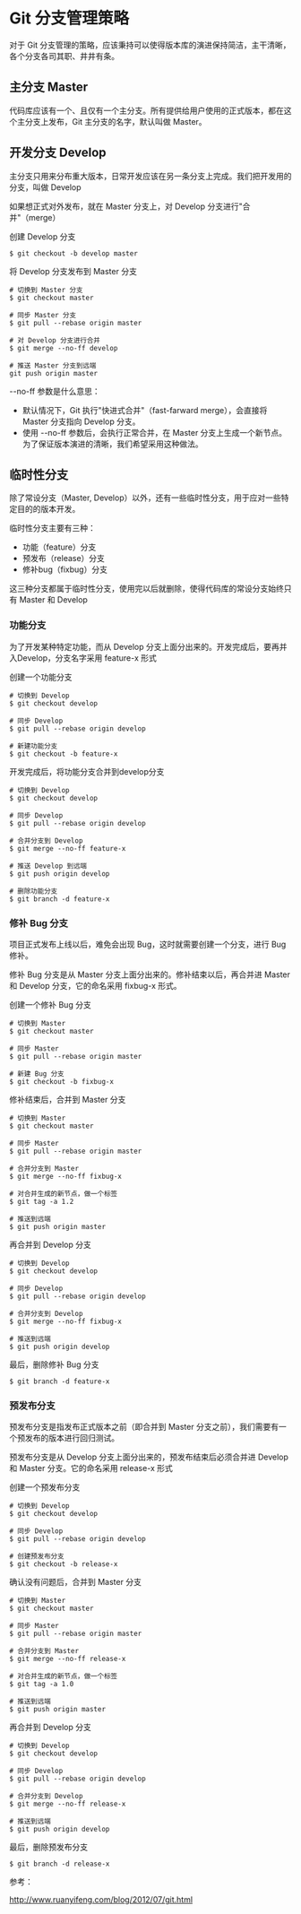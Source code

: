 # Git 分支管理策略

对于 Git 分支管理的策略，应该秉持可以使得版本库的演进保持简洁，主干清晰，各个分支各司其职、井井有条。

## 主分支 Master

代码库应该有一个、且仅有一个主分支。所有提供给用户使用的正式版本，都在这个主分支上发布，Git 主分支的名字，默认叫做 Master。

## 开发分支 Develop

主分支只用来分布重大版本，日常开发应该在另一条分支上完成。我们把开发用的分支，叫做 Develop

如果想正式对外发布，就在 Master 分支上，对 Develop 分支进行"合并"（merge）

创建 Develop 分支

```
$ git checkout -b develop master
```

将 Develop 分支发布到 Master 分支

```
# 切换到 Master 分支
$ git checkout master

# 同步 Master 分支
$ git pull --rebase origin master

# 对 Develop 分支进行合并
$ git merge --no-ff develop

# 推送 Master 分支到远端
git push origin master
```

--no-ff 参数是什么意思：
* 默认情况下，Git 执行"快进式合并"（fast-farward merge），会直接将 Master 分支指向 Develop 分支。
* 使用 --no-ff 参数后，会执行正常合并，在 Master 分支上生成一个新节点。为了保证版本演进的清晰，我们希望采用这种做法。

## 临时性分支

除了常设分支（Master, Develop）以外，还有一些临时性分支，用于应对一些特定目的的版本开发。

临时性分支主要有三种：
* 功能（feature）分支
* 预发布（release）分支
* 修补bug（fixbug）分支

这三种分支都属于临时性分支，使用完以后就删除，使得代码库的常设分支始终只有 Master 和 Develop

### 功能分支

为了开发某种特定功能，而从 Develop 分支上面分出来的。开发完成后，要再并入Develop，分支名字采用 feature-x 形式

创建一个功能分支

```
# 切换到 Develop
$ git checkout develop

# 同步 Develop
$ git pull --rebase origin develop

# 新建功能分支
$ git checkout -b feature-x
```

开发完成后，将功能分支合并到develop分支

```
# 切换到 Develop
$ git checkout develop

# 同步 Develop
$ git pull --rebase origin develop

# 合并分支到 Develop
$ git merge --no-ff feature-x

# 推送 Develop 到远端
$ git push origin develop

# 删除功能分支
$ git branch -d feature-x
```

### 修补 Bug 分支

项目正式发布上线以后，难免会出现 Bug，这时就需要创建一个分支，进行 Bug 修补。

修补 Bug 分支是从 Master 分支上面分出来的。修补结束以后，再合并进 Master 和 Develop 分支，它的命名采用 fixbug-x 形式。

创建一个修补 Bug 分支

```
# 切换到 Master
$ git checkout master

# 同步 Master
$ git pull --rebase origin master

# 新建 Bug 分支
$ git checkout -b fixbug-x
```

修补结束后，合并到 Master 分支
```
# 切换到 Master
$ git checkout master

# 同步 Master
$ git pull --rebase origin master

# 合并分支到 Master
$ git merge --no-ff fixbug-x

# 对合并生成的新节点，做一个标签
$ git tag -a 1.2

# 推送到远端
$ git push origin master
```

再合并到 Develop 分支
```
# 切换到 Develop
$ git checkout develop

# 同步 Develop
$ git pull --rebase origin develop

# 合并分支到 Develop
$ git merge --no-ff fixbug-x

# 推送到远端
$ git push origin develop
```

最后，删除修补 Bug 分支
```
$ git branch -d feature-x
```

### 预发布分支

预发布分支是指发布正式版本之前（即合并到 Master 分支之前），我们需要有一个预发布的版本进行回归测试。

预发布分支是从 Develop 分支上面分出来的，预发布结束后必须合并进 Develop 和 Master 分支。它的命名采用 release-x 形式

创建一个预发布分支
```
# 切换到 Develop
$ git checkout develop

# 同步 Develop
$ git pull --rebase origin develop

# 创建预发布分支
$ git checkout -b release-x
```

确认没有问题后，合并到 Master 分支
```
# 切换到 Master
$ git checkout master

# 同步 Master
$ git pull --rebase origin master

# 合并分支到 Master
$ git merge --no-ff release-x

# 对合并生成的新节点，做一个标签
$ git tag -a 1.0

# 推送到远端
$ git push origin master
```

再合并到 Develop 分支
```
# 切换到 Develop
$ git checkout develop

# 同步 Develop
$ git pull --rebase origin develop

# 合并分支到 Develop
$ git merge --no-ff release-x

# 推送到远端
$ git push origin develop
```

最后，删除预发布分支
```
$ git branch -d release-x
```

参考：

http://www.ruanyifeng.com/blog/2012/07/git.html
